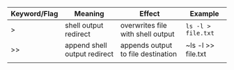 | Keyword/Flag | Meaning                      | Effect                             | Example            |
| ------------ | ---------------------------- | ---------------------------------- | ------------------ |
| >            | shell output redirect        | overwrites file with shell output  | `ls -l > file.txt` |
| >>           | append shell output redirect | appends output to file destination | ~ls -l >> file.txt |
|              |                              |                                    |                    |
